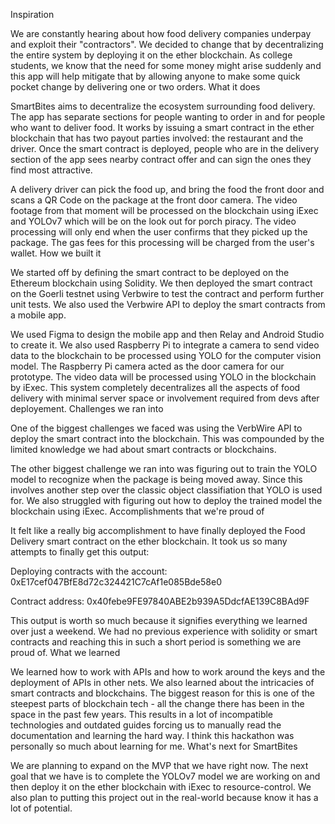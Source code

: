 Inspiration

We are constantly hearing about how food delivery companies underpay and exploit their "contractors". We decided to change that by decentralizing the entire system by deploying it on the ether blockchain. As college students, we know that the need for some money might arise suddenly and this app will help mitigate that by allowing anyone to make some quick pocket change by delivering one or two orders.
What it does

SmartBites aims to decentralize the ecosystem surrounding food delivery. The app has separate sections for people wanting to order in and for people who want to deliver food. It works by issuing a smart contract in the ether blockchain that has two payout parties involved: the restaurant and the driver. Once the smart contract is deployed, people who are in the delivery section of the app sees nearby contract offer and can sign the ones they find most attractive.

A delivery driver can pick the food up, and bring the food the front door and scans a QR Code on the package at the front door camera. The video footage from that moment will be processed on the blockchain using iExec and YOLOv7 which will be on the look out for porch piracy. The video processing will only end when the user confirms that they picked up the package. The gas fees for this processing will be charged from the user's wallet.
How we built it

We started off by defining the smart contract to be deployed on the Ethereum blockchain using Solidity. We then deployed the smart contract on the Goerli testnet using Verbwire to test the contract and perform further unit tests. We also used the Verbwire API to deploy the smart contracts from a mobile app.

We used Figma to design the mobile app and then Relay and Android Studio to create it. We also used Raspberry Pi to integrate a camera to send video data to the blockchain to be processed using YOLO for the computer vision model. The Raspberry Pi camera acted as the door camera for our prototype. The video data will be processed using YOLO in the blockchain by iExec. This system completely decentralizes all the aspects of food delivery with minimal server space or involvement required from devs after deployement.
Challenges we ran into

One of the biggest challenges we faced was using the VerbWire API to deploy the smart contract into the blockchain. This was compounded by the limited knowledge we had about smart contracts or blockchains.

The other biggest challenge we ran into was figuring out to train the YOLO model to recognize when the package is being moved away. Since this involves another step over the classic object classifiation that YOLO is used for. We also struggled with figuring out how to deploy the trained model the blockchain using iExec.
Accomplishments that we're proud of

It felt like a really big accomplishment to have finally deployed the Food Delivery smart contract on the ether blockchain. It took us so many attempts to finally get this output:

Deploying contracts with the account: 0xE17cef047BfE8d72c324421C7cAf1e085Bde58e0

Contract address: 0x40febe9FE97840ABE2b939A5DdcfAE139C8BAd9F

This output is worth so much because it signifies everything we learned over just a weekend. We had no previous experience with solidity or smart contracts and reaching this in such a short period is something we are proud of.
What we learned

We learned how to work with APIs and how to work around the keys and the deployment of APIs in other nets. We also learned about the intricacies of smart contracts and blockchains. The biggest reason for this is one of the steepest parts of blockchain tech - all the change there has been in the space in the past few years. This results in a lot of incompatible technologies and outdated guides forcing us to manually read the documentation and learning the hard way. I think this hackathon was personally so much about learning for me.
What's next for SmartBites

We are planning to expand on the MVP that we have right now. The next goal that we have is to complete the YOLOv7 model we are working on and then deploy it on the ether blockchain with iExec to resource-control. We also plan to putting this project out in the real-world because know it has a lot of potential.